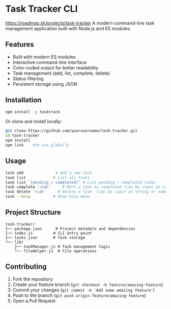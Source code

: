 # Task Tracker CLI
https://roadmap.sh/projects/task-tracker
A modern command-line task management application built with Node.js and ES modules.

## Features

- Built with modern ES modules
- Interactive command-line interface
- Color-coded output for better readability
- Task management (add, list, complete, delete)
- Status filtering
- Persistent storage using JSON

## Installation

```bash
npm install -g tasktrack
```

Or clone and install locally:

```bash
git clone https://github.com/yourusername/task-tracker.git
cd task-tracker
npm install
npm link    #to use globally
```

## Usage

```bash
task add              # Add a new task
task list            # List all tasks
task list '[pending / completed]' # List pending / completed tasks
task complete '<id>'     # Mark a task as completed (can be input as string or number)
task delete '<id>'     # Delete a task  (can be input as string or number)
task --help          # Show help menu
```

## Project Structure

```
task-tracker/
├── package.json      # Project metadata and dependencies
├── index.js         # CLI entry point
├── tasks.json       # Task storage
└── lib/
    ├── taskManager.js # Task management logic
    └── fileHelper.js  # File operations
```

## Contributing

1. Fork the repository
2. Create your feature branch (`git checkout -b feature/amazing-feature`)
3. Commit your changes (`git commit -m 'Add some amazing feature'`)
4. Push to the branch (`git push origin feature/amazing-feature`)
5. Open a Pull Request
